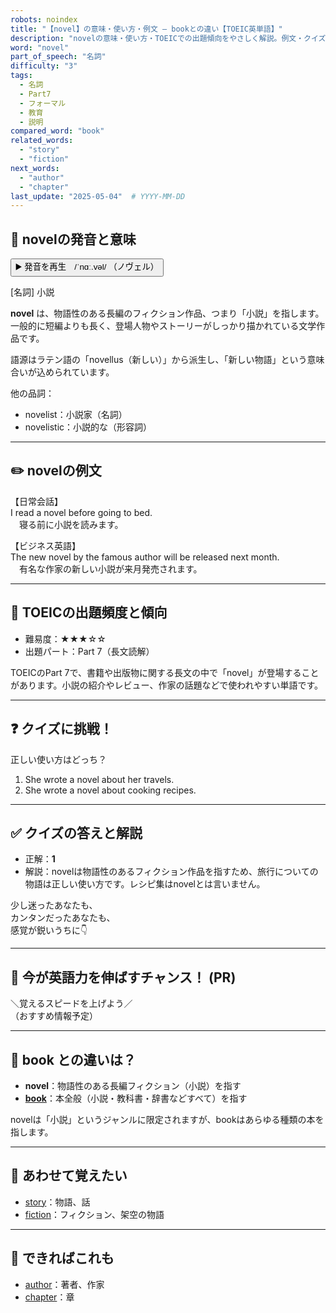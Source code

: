 ```yaml
---
robots: noindex
title: "【novel】の意味・使い方・例文 ― bookとの違い【TOEIC英単語】"
description: "novelの意味・使い方・TOEICでの出題傾向をやさしく解説。例文・クイズ付きでbookとの違いもわかりやすく学べます。"
word: "novel"
part_of_speech: "名詞"
difficulty: "3"
tags:
  - 名詞
  - Part7
  - フォーマル
  - 教育
  - 説明
compared_word: "book"
related_words:
  - "story"
  - "fiction"
next_words:
  - "author"
  - "chapter"
last_update: "2025-05-04"  # YYYY-MM-DD
---
```


## 🔰 novelの発音と意味

<button class="play-audio" onclick="playTTS('novel')">
  <span class="play-audio-main">
    ▶️ 発音を再生　/ˈnɑː.vəl/
  </span>
  <span class="play-audio-sub">
    （ノヴェル）
  </span>
</button>

[名詞] 小説

**novel** は、物語性のある長編のフィクション作品、つまり「小説」を指します。一般的に短編よりも長く、登場人物やストーリーがしっかり描かれている文学作品です。

語源はラテン語の「novellus（新しい）」から派生し、「新しい物語」という意味合いが込められています。

他の品詞：  
- novelist：小説家（名詞）
- novelistic：小説的な（形容詞）

---

## ✏️ novelの例文

【日常会話】  
I read a novel before going to bed.  
　寝る前に小説を読みます。

【ビジネス英語】  
The new novel by the famous author will be released next month.  
　有名な作家の新しい小説が来月発売されます。

---

## 🎯 TOEICの出題頻度と傾向

- 難易度：★★★☆☆
- 出題パート：Part 7（長文読解）

TOEICのPart 7で、書籍や出版物に関する長文の中で「novel」が登場することがあります。小説の紹介やレビュー、作家の話題などで使われやすい単語です。

---

## ❓ クイズに挑戦！

正しい使い方はどっち？

1. She wrote a novel about her travels.  
2. She wrote a novel about cooking recipes.

---

## ✅ クイズの答えと解説

- 正解：**1**
- 解説：novelは物語性のあるフィクション作品を指すため、旅行についての物語は正しい使い方です。レシピ集はnovelとは言いません。

少し迷ったあなたも、  
カンタンだったあなたも、  
感覚が鋭いうちに👇️

---

## 🚀 今が英語力を伸ばすチャンス！ (PR)

<div class="info-center">
＼覚えるスピードを上げよう／<br>  
（おすすめ情報予定）
</div>

---

## 🤔  book との違いは？

- **novel**：物語性のある長編フィクション（小説）を指す
- **[book](/word/book)**：本全般（小説・教科書・辞書などすべて）を指す

novelは「小説」というジャンルに限定されますが、bookはあらゆる種類の本を指します。

---

## 🧩 あわせて覚えたい

- [story](/word/story)：物語、話
- [fiction](/word/fiction)：フィクション、架空の物語

---

## 📖 できればこれも

- [author](/word/author)：著者、作家
- [chapter](/word/chapter)：章

<!-- cvid: aid06_bid17 -->
